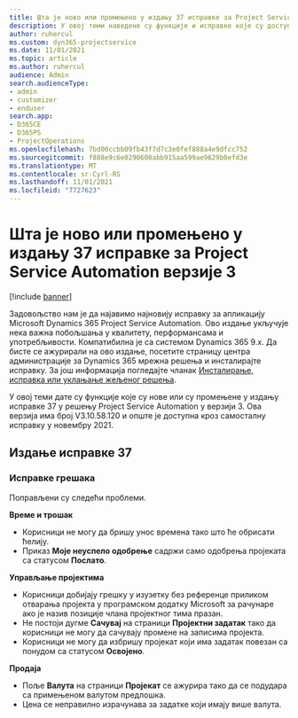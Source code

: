 ```yaml
---
title: Шта је ново или промењено у издању 37 исправке за Project Service Automation верзије 3
description: У овој теми наведене су функције и исправке које су доступне у издању 37 исправке услуге Microsoft Dynamics 365 Project Service Automation верзије 3.
author: ruhercul
ms.custom: dyn365-projectservice
ms.date: 11/01/2021
ms.topic: article
ms.author: ruhercul
audience: Admin
search.audienceType:
- admin
- customizer
- enduser
search.app:
- D365CE
- D365PS
- ProjectOperations
ms.openlocfilehash: 7bd00ccbb09fb43f7d7c3e0fef888a4e9dfcc752
ms.sourcegitcommit: f888e9c6e0290608abb915aa599ae9629b0efd3e
ms.translationtype: MT
ms.contentlocale: sr-Cyrl-RS
ms.lasthandoff: 11/01/2021
ms.locfileid: "7727623"
---
```

# <a name="whats-new-or-changed-in-project-service-automation-update-release-37-v3"></a>Шта је ново или промењено у издању 37 исправке за Project Service Automation верзије 3

[!include [banner](../includes/psa-now-project-operations.md)]

Задовољство нам је да најавимо најновију исправку за апликацију Microsoft Dynamics 365 Project Service Automation. Ово издање укључује нека важна побољшања у квалитету, перформансама и употребљивости. Компатибилна је са системом Dynamics 365 9.x. Да бисте се ажурирали на ово издање, посетите страницу центра администрације за Dynamics 365 мрежна решења и инсталирајте исправку. За још информација погледајте чланак [Инсталирање, исправка или уклањање жељеног решења](/power-platform/admin/install-remove-preferred-solution).

У овој теми дате су функције које су нове или су промењене у издању исправке 37 у решењу Project Service Automation у верзији 3. Ова верзија има број V3.10.58.120 и опште је доступна кроз самосталну исправку у новембру 2021.

## <a name="update-release-37"></a>Издање исправке 37

### <a name="bug-fixes"></a>Исправке грешака

Поправљени су следећи проблеми.

**Време и трошак**
- Корисници не могу да бришу унос времена тако што ће обрисати ћелију.
- Приказ **Моје неуспело одобрење** садржи само одобрења пројеката са статусом **Послато**.

**Управљање пројектима**
- Корисници добијају грешку у изузетку без референце приликом отварања пројекта у програмском додатку Microsoft за рачунаре ако је назив позиције члана пројектног тима празан.
- Не постоји дугме **Сачувај** на страници **Пројектни задатак** тако да корисници не могу да сачувају промене на записима пројекта.
- Корисници не могу да избришу пројекат који има задатак повезан са понудом са статусом **Освојено**.

**Продаја**
- Поље **Валута** на страници **Пројекат** се ажурира тако да се подудара са примењеном валутом предлошка.
- Цена се неправилно израчунава за задатке који имају више валута.
